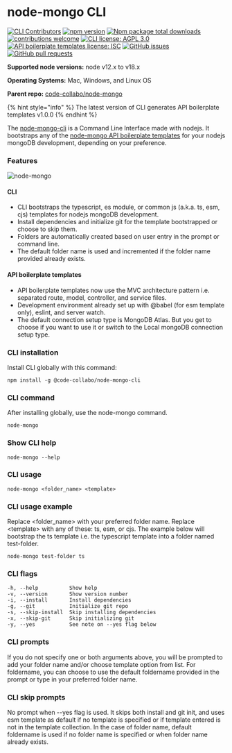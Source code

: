 # node-mongo CLI

[![CLI Contributors](https://img.shields.io/badge/CLI%20contributors-11-orange)](https://github.com/code-collabo/node-mongo-cli#contributors-) [![npm version](https://badge.fury.io/js/%40code-collabo%2Fnode-mongo-cli.svg)](https://www.npmjs.com/package/@code-collabo/node-mongo-cli) [![Npm package total downloads](https://badgen.net/npm/dt/@code-collabo/node-mongo-cli?color=blue)](https://npmjs.com/package/@code-collabo/node-mongo-cli) [![contributions welcome](https://img.shields.io/badge/contributions-welcome-brightgreen.svg?style=flat)](https://code-collabo.gitbook.io/node-mongo-v2.0.0/contribution-guide/node-mongo) [![CLI license: AGPL 3.0](https://img.shields.io/badge/CLI%20licence-AGPL%203.0-blue)](https://github.com/code-collabo/node-mongo-cli/blob/develop/LICENSE) [![API boilerplate templates license: ISC](https://img.shields.io/badge/API%20templates%20licence-ISC-blue)](https://github.com/code-collabo/node-mongo-api-boilerplate-templates/blob/develop/LICENSE) [![GitHub issues](https://img.shields.io/github/issues/code-collabo/node-mongo?color=red)](https://github.com/code-collabo/node-mongo/issues) [![GitHub pull requests](https://img.shields.io/github/issues-pr/code-collabo/node-mongo-cli?color=goldenrod)](https://github.com/code-collabo/node-mongo-cli/pulls)

**Supported node versions:** node v12.x to v18.x

**Operating Systems:** Mac, Windows, and Linux OS

**Parent repo:** [code-collabo/node-mongo](https://github.com/code-collabo/node-mongo)

{% hint style="info" %}
The latest version of CLI generates API boilerplate templates v1.0.0
{% endhint %}

The [node-mongo-cli](https://www.npmjs.com/package/@code-collabo/node-mongo-cli) is a Command Line Interface made with nodejs. It bootstraps any of the [node-mongo API boilerplate templates](https://github.com/code-collabo/node-mongo-api-boilerplate-templates) for your nodejs mongoDB development, depending on your preference.

### Features

![node-mongo](https://github.com/Ifycode/Ifycode/blob/main/code-collabo/node-mongo-cli.gif?raw=true)

#### CLI

* CLI bootstraps the typescript, es module, or common js (a.k.a. ts, esm, cjs) templates for nodejs mongoDB development.
* Install dependencies and initialize git for the template bootstrapped or choose to skip them.
* Folders are automatically created based on user entry in the prompt or command line.
* The default folder name is used and incremented if the folder name provided already exists.

#### API boilerplate templates

* API boilerplate templates now use the MVC architecture pattern i.e. separated route, model, controller, and service files.
* Development environment already set up with @babel (for esm template only), eslint, and server watch.
* The default connection setup type is MongoDB Atlas. But you get to choose if you want to use it or switch to the Local mongoDB connection setup type.

### CLI installation

Install CLI globally with this command:

```
npm install -g @code-collabo/node-mongo-cli
```

### CLI command

After installing globally, use the node-mongo command.

```
node-mongo
```

### Show CLI help

```
node-mongo --help
```

### CLI usage

```
node-mongo <folder_name> <template>
```

### CLI usage example

Replace \<folder\_name> with your preferred folder name. Replace \<template> with any of these: ts, esm, or cjs. The example below will bootstrap the ts template i.e. the typescript template into a folder named test-folder.

```
node-mongo test-folder ts
```

### CLI flags

```
-h, --help          Show help
-v, --version       Show version number
-i, --install       Install dependencies
-g, --git           Initialize git repo
-s, --skip-install  Skip installing dependencies
-x, --skip-git      Skip initializing git
-y, --yes           See note on --yes flag below
```

### CLI prompts

If you do not specify one or both arguments above, you will be prompted to add your folder name and/or choose template option from list. For foldername, you can choose to use the default foldername provided in the prompt or type in your preferred folder name.

### CLI skip prompts

No prompt when --yes flag is used. It skips both install and git init, and uses esm template as default if no template is specified or if template entered is not in the template collection. In the case of folder name, default foldername is used if no folder name is specified or when folder name already exists.
